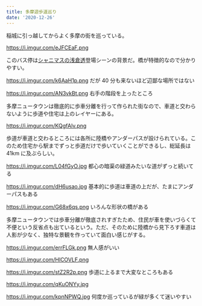 ```yaml
---
title: 多摩遊歩道巡り
date: '2020-12-26'
---
```


稲城に引っ越してからよく多摩の街を巡っている。

https://i.imgur.com/eJFCEaF.png

このバス停は[シャニマスの浅倉透](https://shinycolors.idolmaster.jp/idol/noctchill/toru.html)登場シーンの背景だ。橋が特徴的なので分かりやすい。

https://i.imgur.com/k6AaH1p.png
だが 40 分も来ないほど辺鄙な場所ではない

https://i.imgur.com/AN3vkBt.png
右手の階段を上ったところ

多摩ニュータウンは徹底的に歩車分離を行って作られた街なので、車道と交わらないように歩道や住宅は上のレイヤーにある。

https://i.imgur.com/KQgfAlv.png

歩道が車道と交わるところには各所に陸橋やアンダーパスが設けられている。このため住宅から駅までずっと歩道だけで歩いていくことができるし、総延長は 41km に及ぶらしい。

https://i.imgur.com/L04fGyO.jpg
都心の暗渠の緑道みたいな道がずっと続いてる

https://i.imgur.com/dH6usao.jpg
基本的に歩道は車道の上だが、たまにアンダーパスもある

https://i.imgur.com/G68x6qs.png
いろんな形状の橋がある

多摩ニュータウンでは歩車分離が徹底されすぎたため、住民が車を使いづらくて不便という反省点も出ているという。ただ、そのために陸橋から見下ろす車道は人影が少なく、独特な景観を作っていて面白い感じがする。

https://i.imgur.com/errFLGk.png
無人感がいい

https://i.imgur.com/HlCOVLF.png

https://i.imgur.com/stZ2R2p.png
歩道に上るまで大変なところもある

https://i.imgur.com/qKuONYy.jpg

https://i.imgur.com/kpnNPWQ.jpg
何度か巡っているが緑が多くて迷いやすい
